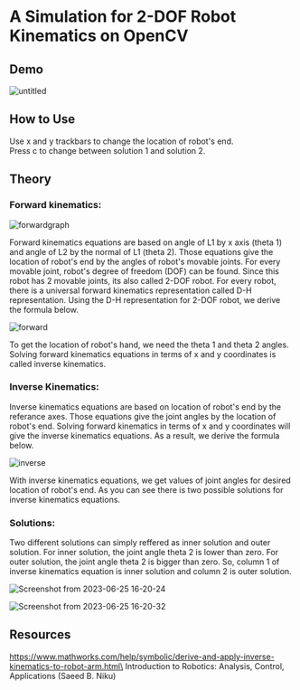
# A Simulation for 2-DOF Robot Kinematics on OpenCV

## Demo

![untitled](https://github.com/Albaryan/opencv_kinematics/assets/104989834/7a6a0f93-d2b2-4e76-beca-e36d5d483c59)

## How to Use

Use x and y trackbars to change the location of robot's end.\
Press c to change between solution 1 and solution 2.

## Theory

### Forward kinematics:

![forwardgraph](https://github.com/Albaryan/opencv_kinematics/assets/104989834/e1b0b9e9-11c1-4016-b410-d87c598e76de)

Forward kinematics equations are based on angle of L1 by x axis (theta 1) and angle of L2 by the normal of L1 (theta 2). Those equations give the location of robot's end by the angles of robot's movable joints. For every movable joint, robot's degree of freedom (DOF) can be found. Since this robot has 2 movable joints, its also called 2-DOF robot. For every robot, there is a universal forward kinematics representation called D-H representation. Using the D-H representation for 2-DOF robot, we derive the formula below.

![forward](https://github.com/Albaryan/opencv_kinematics/assets/104989834/f2fb96e5-8225-4e98-a93b-54fb6218136e)

To get the location of robot's hand, we need the theta 1 and theta 2 angles. Solving forward kinematics equations in terms of x and y coordinates is called inverse kinematics.

### Inverse Kinematics:

Inverse kinematics equations are based on location of robot's end by the referance axes. Those equations give the joint angles by the location of robot's end. Solving forward kinematics in terms of x and y coordinates will give the inverse kinematics equations. As a result, we derive the formula below. 


![inverse](https://github.com/Albaryan/opencv_kinematics/assets/104989834/68322e7f-1f20-4781-bb8e-221e95d0c3ca)

With inverse kinematics equations, we get values of joint angles for desired location of robot's end. As you can see there is two possible solutions for inverse kinematics equations.

### Solutions:

Two different solutions can simply reffered as inner solution and outer solution. For inner solution, the joint angle theta 2 is lower than zero. For outer solution, the joint angle theta 2 is bigger than zero. So, column 1 of inverse kinematics equation is inner solution and column 2 is outer solution.

![Screenshot from 2023-06-25 16-20-24](https://github.com/Albaryan/opencv_kinematics/assets/104989834/cbe4af48-3119-4abd-b151-572c88347e08)

![Screenshot from 2023-06-25 16-20-32](https://github.com/Albaryan/opencv_kinematics/assets/104989834/f44d3499-5d92-436a-969c-ac786090bf06)

## Resources

https://www.mathworks.com/help/symbolic/derive-and-apply-inverse-kinematics-to-robot-arm.html\
Introduction to Robotics: Analysis, Control, Applications (Saeed B. Niku)



